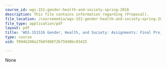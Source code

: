 ```yaml
---
course_id: wgs-151-gender-health-and-society-spring-2016
description: This file contains information regarding (Proposal).
file_location: /coursemedia/wgs-151-gender-health-and-society-spring-2016/f094b200a2fb0fd6072b759d8bc03425_MITWGS_151S16_CohrtPropsal.pdf
file_type: application/pdf
layout: pdf
title: 'WGS.151S16 Gender, Health, and Society: Assignments: Final Project2Proposal'
type: course
uid: f094b200a2fb0fd6072b759d8bc03425

---
```

None